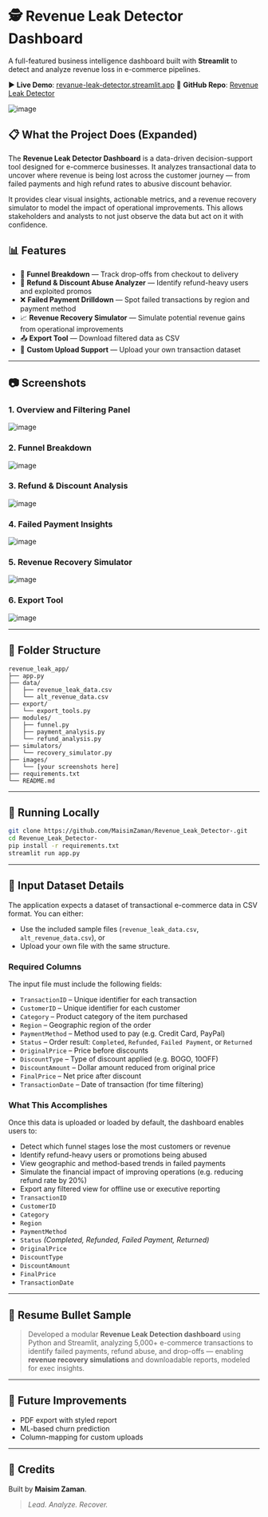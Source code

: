 # 🕵️ Revenue Leak Detector Dashboard

A full-featured business intelligence dashboard built with **Streamlit** to detect and analyze revenue loss in e-commerce pipelines.

▶️ **Live Demo**: [revanue-leak-detector.streamlit.app](https://revanue-leak-detector.streamlit.app)
🔗 **GitHub Repo**: [Revenue Leak Detector](https://github.com/MaisimZaman/Revenue_Leak_Detector-)

![image](https://github.com/user-attachments/assets/3b3b9b6c-395e-44b9-ad85-fb8f3372cae9)


## 📋 What the Project Does (Expanded)

The **Revenue Leak Detector Dashboard** is a data-driven decision-support tool designed for e-commerce businesses. It analyzes transactional data to uncover where revenue is being lost across the customer journey — from failed payments and high refund rates to abusive discount behavior. 

It provides clear visual insights, actionable metrics, and a revenue recovery simulator to model the impact of operational improvements. This allows stakeholders and analysts to not just observe the data but act on it with confidence.

## 📊 Features

- 🔻 **Funnel Breakdown** — Track drop-offs from checkout to delivery
- 🚨 **Refund & Discount Abuse Analyzer** — Identify refund-heavy users and exploited promos
- ❌ **Failed Payment Drilldown** — Spot failed transactions by region and payment method
- 📈 **Revenue Recovery Simulator** — Simulate potential revenue gains from operational improvements
- 📤 **Export Tool** — Download filtered data as CSV
- 📁 **Custom Upload Support** — Upload your own transaction dataset

---

## 📷 Screenshots


### 1. Overview and Filtering Panel
![image](https://github.com/user-attachments/assets/e5bff527-15bf-44d1-8314-50b18f5af0cf)


### 2. Funnel Breakdown
![image](https://github.com/user-attachments/assets/d2c229c4-f510-42b7-901b-0d5aac2a3e93)


### 3. Refund & Discount Analysis
![image](https://github.com/user-attachments/assets/f80d0ab2-4b3f-4484-9bdb-1534ed16da57)




### 4. Failed Payment Insights
![image](https://github.com/user-attachments/assets/f6d327e1-438c-4997-863d-0321224cf05a)


### 5. Revenue Recovery Simulator
![image](https://github.com/user-attachments/assets/7e4e1f65-9543-44a7-9123-5d2a1f8e74be)


### 6. Export Tool
![image](https://github.com/user-attachments/assets/f7531c70-d66c-44d5-b9e1-acbb74428d27)


---

## 🧱 Folder Structure
```
revenue_leak_app/
├── app.py
├── data/
│   ├── revenue_leak_data.csv
│   └── alt_revenue_data.csv
├── export/
│   └── export_tools.py
├── modules/
│   ├── funnel.py
│   ├── payment_analysis.py
│   └── refund_analysis.py
├── simulators/
│   └── recovery_simulator.py
├── images/
│   └── [your screenshots here]
├── requirements.txt
└── README.md
```

---

## 🚀 Running Locally

```bash
git clone https://github.com/MaisimZaman/Revenue_Leak_Detector-.git
cd Revenue_Leak_Detector-
pip install -r requirements.txt
streamlit run app.py
```

---

## 📄 Input Dataset Details

The application expects a dataset of transactional e-commerce data in CSV format. You can either:
- Use the included sample files (`revenue_leak_data.csv`, `alt_revenue_data.csv`), or
- Upload your own file with the same structure.

### Required Columns
The input file must include the following fields:
- `TransactionID` – Unique identifier for each transaction
- `CustomerID` – Unique identifier for each customer
- `Category` – Product category of the item purchased
- `Region` – Geographic region of the order
- `PaymentMethod` – Method used to pay (e.g. Credit Card, PayPal)
- `Status` – Order result: `Completed`, `Refunded`, `Failed Payment`, or `Returned`
- `OriginalPrice` – Price before discounts
- `DiscountType` – Type of discount applied (e.g. BOGO, 10OFF)
- `DiscountAmount` – Dollar amount reduced from original price
- `FinalPrice` – Net price after discount
- `TransactionDate` – Date of transaction (for time filtering)

### What This Accomplishes
Once this data is uploaded or loaded by default, the dashboard enables users to:
- Detect which funnel stages lose the most customers or revenue
- Identify refund-heavy users or promotions being abused
- View geographic and method-based trends in failed payments
- Simulate the financial impact of improving operations (e.g. reducing refund rate by 20%)
- Export any filtered view for offline use or executive reporting
- `TransactionID`
- `CustomerID`
- `Category`
- `Region`
- `PaymentMethod`
- `Status` *(Completed, Refunded, Failed Payment, Returned)*
- `OriginalPrice`
- `DiscountType`
- `DiscountAmount`
- `FinalPrice`
- `TransactionDate`

---

## 💼 Resume Bullet Sample
> Developed a modular **Revenue Leak Detection dashboard** using Python and Streamlit, analyzing 5,000+ e-commerce transactions to identify failed payments, refund abuse, and drop-offs — enabling **revenue recovery simulations** and downloadable reports, modeled for exec insights.

---

## 🔧 Future Improvements
- PDF export with styled report
- ML-based churn prediction
- Column-mapping for custom uploads

---

## 🧠 Credits
Built by **Maisim Zaman**.

> *Lead. Analyze. Recover.*
